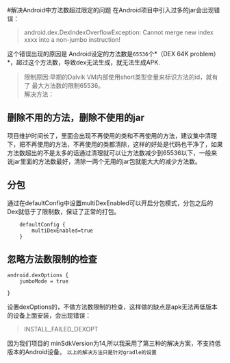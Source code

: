 #解决Android中方法数超过限定的问题
在Android项目中引入过多的jar会出现错误：
>android.dex.DexIndexOverflowException: Cannot merge new index xxxx into a non-jumbo instruction!

这个错误出现的原因是 Android设定的方法数是`65536`个*（DEX 64K problem）*，超过这个方法数，导致dex无法生成，就无法生成APK.
>限制原因:早期的Dalvik VM内部使用short类型变量来标识方法的id，就有了	最大方法数的限制65536。	
解决方法：
## 删除不用的方法，删除不使用的jar
项目维护时间长了，里面会出现不再使用的类和不再使用的方法，建议集中清理下，把不再使用的方法，不再使用的类都清除，这样的好处是代码也干净了，如果方法数超出的不是太多的话通过清理就可以让方法数减少到65536以下，一般来说jar里面的方法数最好，清除一两个无用的jar包就能大大的减少方法数。
## 分包
通过在defaultConfig中设置multiDexEnabled可以开启分包模式，分包之后的Dex就低于了限制数，保证了正常的打包。

```
    defaultConfig {
        multiDexEnabled=true
    }

```
## 忽略方法数限制的检查
```
android.dexOptions {
    jumboMode = true

}
```
设置dexOptions的，不做方法数限制的检查，这样做的缺点是apk无法再低版本的设备上面安装，会出现错误：
>INSTALL_FAILED_DEXOPT

因为我们项目的 minSdkVersion为14,所以我采用了第三种的解决方案，不支持低版本的Android设备。
`以上的解决方法只是针对gradle的设置`





